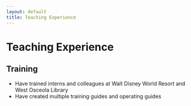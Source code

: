 ```yaml
---
layout: default
title: Teaching Experience
---
```


# <b>Teaching Experience</b>

## <b>Training</b>
- Have trained interns and colleagues at Walt Disney World Resort and West Osceola Library
- Have created multiple training guides and operating guides

